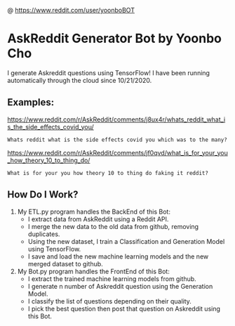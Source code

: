 @ https://www.reddit.com/user/yoonboBOT

# AskReddit Generator Bot by Yoonbo Cho
I generate Askreddit questions using TensorFlow! I have been running automatically through the cloud since 10/21/2020.

## Examples:
https://www.reddit.com/r/AskReddit/comments/j8ux4r/whats_reddit_what_is_the_side_effects_covid_you/
```
Whats reddit what is the side effects covid you which was to the many?
```
https://www.reddit.com/r/AskReddit/comments/jf0qvd/what_is_for_your_you_how_theory_10_to_thing_do/
```
What is for your you how theory 10 to thing do faking it reddit?
```

## How Do I Work?
<ol>
  <li>My ETL.py program handles the BackEnd of this Bot:
    <div></div>
    <ul>
      <li>I extract data from AskReddit using a Reddit API. </li>
      <li>I merge the new data to the old data from github, removing duplicates. </li>
      <li>Using the new dataset, I train a Classification and Generation Model using TensorFlow. </li>
      <li>I save and load the new machine learning models and the new merged dataset to github.</li>
    </ul>
  </li>
  <div>
  <li>My Bot.py program handles the FrontEnd of this Bot:
    <div></div>
    <ul>
      <li>I extract the trained machine learning models from github. </li>
      <li>I generate n number of Askreddit question using the Generation Model.</li>
      <li>I classify the list of questions depending on their quality.</li>
      <li>I pick the best question then post that question on Askreddit using this Bot.</li>
    </ul>
  </li>
</ol>

